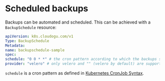 # Scheduled backups

Backups can be automated and scheduled.
This can be achieved with a `BackupSchedule` resource:

```yaml
apiVersion: k8s.cloudogu.com/v1
Type: BackupSchedule
Metadata:
name: backupschedule-sample
spec:
schedule: "0 0 * *" # the cron pattern according to which the backups should be executed.
provider: "velero" # only velero and "" (velero by default) are supported.
```

`schedule` is a cron pattern as defined in [Kubernetes CronJob Syntax](https://kubernetes.io/docs/concepts/workloads/controllers/cron-jobs/#schedule-syntax).